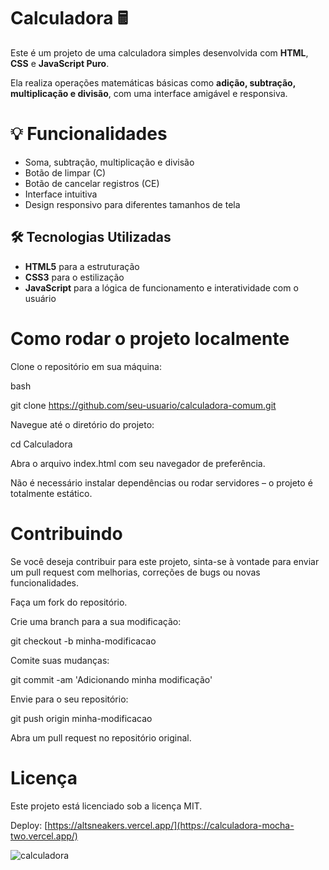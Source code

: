  # Calculadora 🖩

Este é um projeto de uma calculadora simples desenvolvida com **HTML**, **CSS** e **JavaScript Puro**. 

Ela realiza operações matemáticas básicas como **adição, subtração, multiplicação e divisão**, com uma interface amigável e responsiva.

# 💡 Funcionalidades

- Soma, subtração, multiplicação e divisão
- Botão de limpar (C)
- Botão de cancelar registros (CE) 
- Interface intuitiva
- Design responsivo para diferentes tamanhos de tela

## 🛠️ Tecnologias Utilizadas

- **HTML5** para a estruturação
- **CSS3** para o estilização
- **JavaScript** para a lógica de funcionamento e interatividade com o usuário

# Como rodar o projeto localmente

Clone o repositório em sua máquina:

bash

git clone https://github.com/seu-usuario/calculadora-comum.git

Navegue até o diretório do projeto:

cd Calculadora

Abra o arquivo index.html com seu navegador de preferência.

Não é necessário instalar dependências ou rodar servidores – o projeto é totalmente estático.

# Contribuindo

Se você deseja contribuir para este projeto, sinta-se à vontade para enviar um pull request com melhorias, correções de bugs ou novas funcionalidades.

Faça um fork do repositório.

Crie uma branch para a sua modificação:

git checkout -b minha-modificacao

Comite suas mudanças:

git commit -am 'Adicionando minha modificação'

Envie para o seu repositório:

git push origin minha-modificacao

Abra um pull request no repositório original.

# Licença

Este projeto está licenciado sob a licença MIT.

Deploy: [https://altsneakers.vercel.app/](https://calculadora-mocha-two.vercel.app/)

![calculadora](https://github.com/user-attachments/assets/a9319cbf-a42c-467c-ac1c-ec34f69b79bc)
